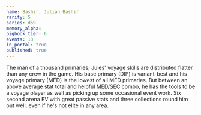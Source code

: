 ```yaml
---
name: Bashir, Julian Bashir
rarity: 5
series: ds9
memory_alpha:
bigbook_tier: 6
events: 13
in_portal: true
published: true
---
```


The man of a thousand primaries; Jules' voyage skills are distributed flatter than any crew in the game. His base primary (DIP) is variant-best and his voyage primary (MED) is the lowest of all MED primaries. But between an above average stat total and helpful MED/SEC combo, he has the tools to be a voyage player as well as picking up some occasional event work. Six second arena EV with great passive stats and three collections round him out well, even if he's not elite in any area.
